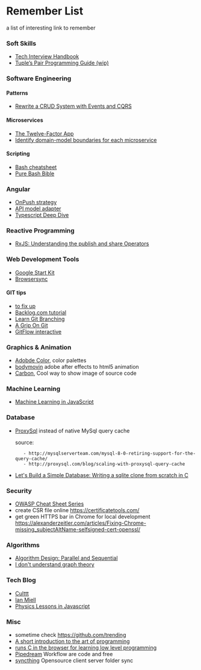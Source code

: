 # Remember List
a list of interesting link to remember

### Soft Skills
- [Tech Interview Handbook](https://yangshun.github.io/tech-interview-handbook/)
- [Tuple’s Pair Programming Guide (wip)](https://tuple.app/pair-programming-guide/)

### Software Engineering

#### Patterns
- [Rewrite a CRUD System with Events and CQRS](https://msdn.microsoft.com/magazine/mt790196)

#### Microservices
- [The Twelve-Factor App](https://12factor.net/)
- [Identify domain-model boundaries for each microservice](https://docs.microsoft.com/en-us/dotnet/architecture/microservices/architect-microservice-container-applications/identify-microservice-domain-model-boundaries)

#### Scripting
- [Bash cheatsheet](https://devhints.io/bash)
- [Pure Bash Bible](https://github.com/dylanaraps/pure-bash-bibl)

### Angular
- [OnPush strategy](https://blog.ninja-squad.com/2018/09/27/angular-performances-part-4/)
- [API model adapter](https://blog.florimond.dev/consuming-apis-in-angular-the-model-adapter-pattern)
- [Typescript Deep Dive](https://basarat.gitbooks.io/typescript/content/)

### Reactive Programming
- [RxJS: Understanding the publish and share Operators](https://blog.angularindepth.com/rxjs-understanding-the-publish-and-share-operators-16ea2f446635)

### Web Development Tools

- [Google Start Kit](https://github.com/google/web-starter-kit)
- [Browsersync](https://browsersync.io/)


#### GIT tips

 - [to fix up](https://sethrobertson.github.io/GitFixUm/fixup.html)
 - [Backlog.com tutorial](https://backlog.com/git-tutorial/)
 - [Learn Git Branching](https://learngitbranching.js.org/)
 - [A Grip On Git](https://agripongit.vincenttunru.com/)
 - [GitFlow interactive](https://veerasundar.com/blog/2018/03/gitflow-animated/)


### Graphics & Animation

- [Adobde Color](https://color.adobe.com/it/), color palettes
- [bodymovin](https://github.com/bodymovin/bodymovin) adobe after effects to html5 animation
- [Carbon](https://carbon.now.sh), Cool way to show image of source code


### Machine Learning

 - [Machine Learning in JavaScript](https://github.com/javascript-machine-learning)


### Database

- [ProxySql](http://proxysql.com/) instead of native MySql query cache

  source:
  
         - http://mysqlserverteam.com/mysql-8-0-retiring-support-for-the-query-cache/
         - http://proxysql.com/blog/scaling-with-proxysql-query-cache
         
- [Let's Build a Simple Database: Writing a sqlite clone from scratch in C](https://cstack.github.io/db_tutorial/)


### Security

- [OWASP Cheat Sheet Series](https://cheatsheetseries.owasp.org/)
- create CSR file online https://certificatetools.com/
- get green HTTPS bar in Chrome for local development https://alexanderzeitler.com/articles/Fixing-Chrome-missing_subjectAltName-selfsigned-cert-openssl/


### Algorithms

 - [Algorithm Design: Parallel and Sequential](http://www.parallel-algorithms-book.com/)
 - [I don't understand graph theory](https://medium.freecodecamp.org/i-dont-understand-graph-theory-1c96572a1401)


### Tech Blog
 - [Culttt](https://www.culttt.com/)
 - [Ian Miell](https://ian.meirionconsulting.com/)
 - [Physics Lessons in Javascript](https://landgreen.github.io/physics/index.html)


### Misc

- sometime check https://github.com/trending
- [A short introduction to the art of programming](https://www.cs.utexas.edu/users/EWD/ewd03xx/EWD316.PDF)
- [runs C in the browser for learning low level programming](https://github.com/vasyop/miniC-hosting)
- [Pipedream](https://pipedream.com/workflows?view=active) Workflow are code and free
- [syncthing](https://github.com/syncthing/syncthing) Opensource client server folder sync




